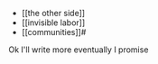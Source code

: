  - [[the other side]]
 - [[invisible labor]]
 - [[communities]]#

Ok I'll write more eventually I promise

